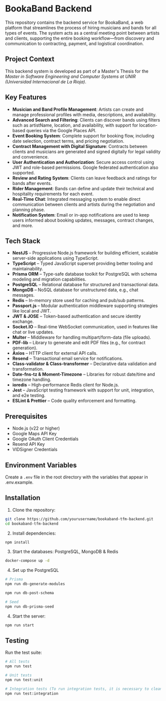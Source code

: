 # BookaBand Backend

This repository contains the backend service for BookaBand, a web platform that streamlines the process of hiring musicians and bands for all types of events. The system acts as a central meeting point between artists and clients, supporting the entire booking workflow—from discovery and communication to contracting, payment, and logistical coordination.

## Project Context

This backend system is developed as part of a Master's Thesis for the *Master in Software Engineering and Computer Systems at UNIR (Universidad Internacional de La Rioja)*.

## Key Features

- **Musician and Band Profile Management**: Artists can create and manage professional profiles with media, descriptions, and availability.
- **Advanced Search and Filtering**: Clients can discover bands using filters such as artistName, location, and availability, with support for location-based queries via the Google Places API.
- **Event Booking System**: Complete support for booking flow, including date selection, contract terms, and pricing negotiation.
- **Contract Management with Digital Signature**: Contracts between clients and musicians are generated and signed digitally for legal validity and convenience.
- **User Authentication and Authorization**: Secure access control using JWT and role-based permissions. Google federated authentication also supported.
- **Review and Rating System**: Clients can leave feedback and ratings for bands after events.
- **Rider Management**: Bands can define and update their technical and hospitality requirements for each event.
- **Real-Time Chat**: Integrated messaging system to enable direct communication between clients and artists during the negotiation and planning phase.
- **Notification System**: Email or in-app notifications are used to keep users informed about booking updates, messages, contract changes, and more.

## Tech Stack

* **NestJS** – Progressive Node.js framework for building efficient, scalable server-side applications using TypeScript.
* **TypeScript** – Typed JavaScript superset providing better tooling and maintainability.
* **Prisma ORM** – Type-safe database toolkit for PostgreSQL with schema modeling and migration capabilities.
* **PostgreSQL** – Relational database for structured and transactional data.
* **MongoDB** – NoSQL database for unstructured data, e.g., chat messages.
* **Redis** – In-memory store used for caching and pub/sub patterns.
* **Passport.js** – Modular authentication middleware supporting strategies like local and JWT.
* **JWT & JOSE** – Token-based authentication and secure identity exchange.
* **Socket.IO** – Real-time WebSocket communication, used in features like chat or live updates.
* **Multer** – Middleware for handling multipart/form-data (file uploads).
* **PDF-lib** – Library to generate and edit PDF files (e.g., for contract generation).
* **Axios** – HTTP client for external API calls.
* **Resend** – Transactional email service for notifications.
* **Class-validator & Class-transformer** – Declarative data validation and transformation.
* **Date-fns-tz & Moment-Timezone** – Libraries for robust date/time and timezone handling.
* **ioredis** – High-performance Redis client for Node.js.
* **Jest** – JavaScript testing framework with support for unit, integration, and e2e testing.
* **ESLint & Prettier** – Code quality enforcement and formatting.

## Prerequisites

- Node.js (v22 or higher)
- Google Maps API Key
- Google OAuth Client Credentials
- Resend API Key
- VIDSigner Credentials

## Environment Variables

Create a `.env` file in the root directory with the variables that appear in .env.example.

## Installation

1. Clone the repository:
```bash
git clone https://github.com/yourusername/bookaband-tfm-backend.git
cd bookaband-tfm-backend
```

2. Install dependencies:
```bash
npm install
```

3. Start the databases: PostgreSQL, MongoDB & Redis
```bash
docker-compose up -d
```

4. Set up the PostgreSQL
```bash
# Prisma
npm run db-generate-modules

npm run db-post-schema

# Seed
npm run db-prisma-seed
```

4. Start the server:
```bash
npm run start
```

## Testing

Run the test suite:
```bash
# All tests
npm run test

# Unit tests
npm run test:unit

# Integration tests (To run integration tests, it is necessary to clean the databases. To do this, you can run db-prisma-clear)
npm run test:integration
```
